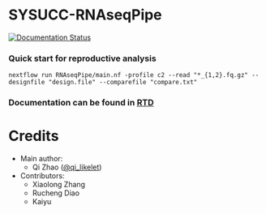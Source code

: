 
# SYSUCC-RNAseqPipe
[![Documentation Status](https://readthedocs.org/projects/rnaseqpipe/badge/?version=latest)](https://rnaseqpipe.readthedocs.io/en/latest/?badge=latest)


### Quick start  for reproductive analysis 

    nextflow run RNAseqPipe/main.nf -profile c2 --read "*_{1,2}.fq.gz" --designfile "design.file" --comparefile "compare.txt"

### Documentation can be found in [RTD](https://rnaseqpipe.readthedocs.io/en/latest/)



    
# Credits 
* Main author:
  * Qi Zhao ([@qi_likelet](https://github.com/likelet/))
* Contributors:
  * Xiaolong Zhang
  * Rucheng Diao
  * Kaiyu 
